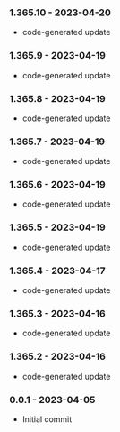 ### 1.365.10 - 2023-04-20

- code-generated update

### 1.365.9 - 2023-04-19

- code-generated update

### 1.365.8 - 2023-04-19

- code-generated update

### 1.365.7 - 2023-04-19

- code-generated update

### 1.365.6 - 2023-04-19

- code-generated update

### 1.365.5 - 2023-04-19

- code-generated update

### 1.365.4 - 2023-04-17

- code-generated update

### 1.365.3 - 2023-04-16

- code-generated update

### 1.365.2 - 2023-04-16

- code-generated update

### 0.0.1 - 2023-04-05

- Initial commit